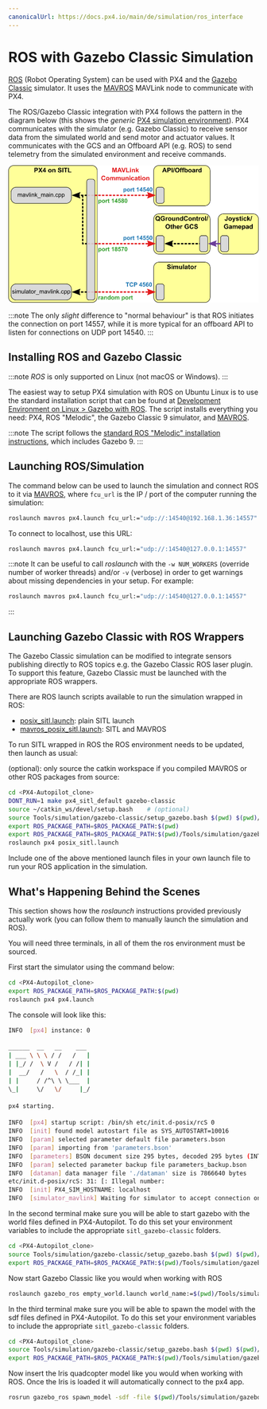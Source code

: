 ```yaml
---
canonicalUrl: https://docs.px4.io/main/de/simulation/ros_interface
---
```


# ROS with Gazebo Classic Simulation

[ROS](../ros/README.md) (Robot Operating System) can be used with PX4 and the [Gazebo Classic](../sim_gazebo_classic/README.md) simulator. It uses the [MAVROS](../ros/mavros_installation.md) MAVLink node to communicate with PX4.

The ROS/Gazebo Classic integration with PX4 follows the pattern in the diagram below (this shows the *generic* [PX4 simulation environment](../simulation/README.md#sitl-simulation-environment)). PX4 communicates with the simulator (e.g. Gazebo Classic) to receive sensor data from the simulated world and send motor and actuator values. It communicates with the GCS and an Offboard API (e.g. ROS) to send telemetry from the simulated environment and receive commands.

![PX4 SITL overview](../../assets/simulation/px4_sitl_overview.png)

:::note
The only *slight* difference to "normal behaviour" is that ROS initiates the connection on port 14557, while it is more typical for an offboard API to listen for connections on UDP port 14540.
:::

## Installing ROS and Gazebo Classic

:::note
*ROS* is only supported on Linux (not macOS or Windows).
:::

The easiest way to setup PX4 simulation with ROS on Ubuntu Linux is to use the standard installation script that can be found at [Development Environment on Linux > Gazebo with ROS](../dev_setup/dev_env_linux_ubuntu.md#rosgazebo). The script installs everything you need: PX4, ROS "Melodic", the Gazebo Classic 9 simulator, and [MAVROS](../ros/mavros_installation.md).

:::note
The script follows the [standard ROS "Melodic" installation instructions](http://wiki.ros.org/melodic/Installation/Ubuntu), which includes Gazebo 9.
:::


## Launching ROS/Simulation

The command below can be used to launch the simulation and connect ROS to it via [MAVROS](../ros/mavros_installation.md), where `fcu_url` is the IP / port of the computer running the simulation:

```sh
roslaunch mavros px4.launch fcu_url:="udp://:14540@192.168.1.36:14557"
```

To connect to localhost, use this URL:

```sh
roslaunch mavros px4.launch fcu_url:="udp://:14540@127.0.0.1:14557"
```

:::note
It can be useful to call *roslaunch* with the `-w NUM_WORKERS` (override number of worker threads) and/or `-v` (verbose) in order to get warnings about missing dependencies in your setup. For example:

```sh
roslaunch mavros px4.launch fcu_url:="udp://:14540@127.0.0.1:14557"
```
:::

## Launching Gazebo Classic with ROS Wrappers

The Gazebo Classic simulation can be modified to integrate sensors publishing directly to ROS topics e.g. the Gazebo Classic ROS laser plugin. To support this feature, Gazebo Classic must be launched with the appropriate ROS wrappers.

There are ROS launch scripts available to run the simulation wrapped in ROS:

* [posix_sitl.launch](https://github.com/PX4/PX4-Autopilot/blob/release/1.14/launch/posix_sitl.launch): plain SITL launch
* [mavros_posix_sitl.launch](https://github.com/PX4/PX4-Autopilot/blob/release/1.14/launch/mavros_posix_sitl.launch): SITL and MAVROS

To run SITL wrapped in ROS the ROS environment needs to be updated, then launch as usual:

(optional): only source the catkin workspace if you compiled MAVROS or other ROS packages from source:

```sh
cd <PX4-Autopilot_clone>
DONT_RUN=1 make px4_sitl_default gazebo-classic
source ~/catkin_ws/devel/setup.bash    # (optional)
source Tools/simulation/gazebo-classic/setup_gazebo.bash $(pwd) $(pwd)/build/px4_sitl_default
export ROS_PACKAGE_PATH=$ROS_PACKAGE_PATH:$(pwd)
export ROS_PACKAGE_PATH=$ROS_PACKAGE_PATH:$(pwd)/Tools/simulation/gazebo-classic/sitl_gazebo-classic
roslaunch px4 posix_sitl.launch
```

Include one of the above mentioned launch files in your own launch file to run your ROS application in the simulation.

## What's Happening Behind the Scenes

This section shows how the *roslaunch* instructions provided previously actually work (you can follow them to manually launch the simulation and ROS).

You will need three terminals, in all of them the ros environment must be sourced.

First start the simulator using the command below:

```sh
cd <PX4-Autopilot_clone>
export ROS_PACKAGE_PATH=$ROS_PACKAGE_PATH:$(pwd)
roslaunch px4 px4.launch
```

The console will look like this:

```sh
INFO  [px4] instance: 0

______  __   __    ___ 
| ___ \ \ \ / /   /   |
| |_/ /  \ V /   / /| |
|  __/   /   \  / /_| |
| |     / /^\ \ \___  |
\_|     \/   \/     |_/

px4 starting.

INFO  [px4] startup script: /bin/sh etc/init.d-posix/rcS 0
INFO  [init] found model autostart file as SYS_AUTOSTART=10016
INFO  [param] selected parameter default file parameters.bson
INFO  [param] importing from 'parameters.bson'
INFO  [parameters] BSON document size 295 bytes, decoded 295 bytes (INT32:12, FLOAT:3)
INFO  [param] selected parameter backup file parameters_backup.bson
INFO  [dataman] data manager file './dataman' size is 7866640 bytes
etc/init.d-posix/rcS: 31: [: Illegal number: 
INFO  [init] PX4_SIM_HOSTNAME: localhost
INFO  [simulator_mavlink] Waiting for simulator to accept connection on TCP port 4560
```

In the second terminal make sure you will be able to start gazebo with the world files defined in PX4-Autopilot. To do this set your environment variables to include the appropriate `sitl_gazebo-classic` folders.

```sh
cd <PX4-Autopilot_clone>
source Tools/simulation/gazebo-classic/setup_gazebo.bash $(pwd) $(pwd)/build/px4_sitl_default
export ROS_PACKAGE_PATH=$ROS_PACKAGE_PATH:$(pwd)/Tools/simulation/gazebo-classic/sitl_gazebo-classic
```

Now start Gazebo Classic like you would when working with ROS

```sh
roslaunch gazebo_ros empty_world.launch world_name:=$(pwd)/Tools/simulation/gazebo-classic/sitl_gazebo-classic/worlds/empty.world
```

In the third terminal make sure you will be able to spawn the model with the sdf files defined in PX4-Autopilot. To do this set your environment variables to include the appropriate `sitl_gazebo-classic` folders.

```sh
cd <PX4-Autopilot_clone>
source Tools/simulation/gazebo-classic/setup_gazebo.bash $(pwd) $(pwd)/build/px4_sitl_default
export ROS_PACKAGE_PATH=$ROS_PACKAGE_PATH:$(pwd)/Tools/simulation/gazebo-classic/sitl_gazebo-classic
```

Now insert the Iris quadcopter model like you would when working with ROS. Once the Iris is loaded it will automatically connect to the px4 app.

```sh
rosrun gazebo_ros spawn_model -sdf -file $(pwd)/Tools/simulation/gazebo-classic/sitl_gazebo-classic/models/iris/iris.sdf -model iris -x 0 -y 0 -z 0 -R 0 -P 0 -Y 0
```
